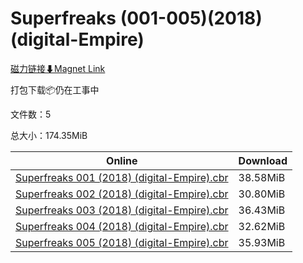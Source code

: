 # Superfreaks (001-005)(2018)(digital-Empire)

[磁力链接⬇Magnet Link](magnet:?xt=urn:btih:f00c92d7060d626e8b3580a99fdee4b6ec23af90&dn=Superfreaks%20%28001-005%29%282018%29%28digital-Empire%29)

打包下载📦仍在工事中

文件数：5

总大小：174.35MiB

Online | Download
--- | ---
[Superfreaks 001 (2018) (digital-Empire).cbr](https://github.com/alicewish/markdown/blob/master/comic/Superfreaks-001-2018-digital-Empire-cbr.md) | 38.58MiB
[Superfreaks 002 (2018) (digital-Empire).cbr](https://github.com/alicewish/markdown/blob/master/comic/Superfreaks-002-2018-digital-Empire-cbr.md) | 30.80MiB
[Superfreaks 003 (2018) (digital-Empire).cbr](https://github.com/alicewish/markdown/blob/master/comic/Superfreaks-003-2018-digital-Empire-cbr.md) | 36.43MiB
[Superfreaks 004 (2018) (digital-Empire).cbr](https://github.com/alicewish/markdown/blob/master/comic/Superfreaks-004-2018-digital-Empire-cbr.md) | 32.62MiB
[Superfreaks 005 (2018) (digital-Empire).cbr](https://github.com/alicewish/markdown/blob/master/comic/Superfreaks-005-2018-digital-Empire-cbr.md) | 35.93MiB